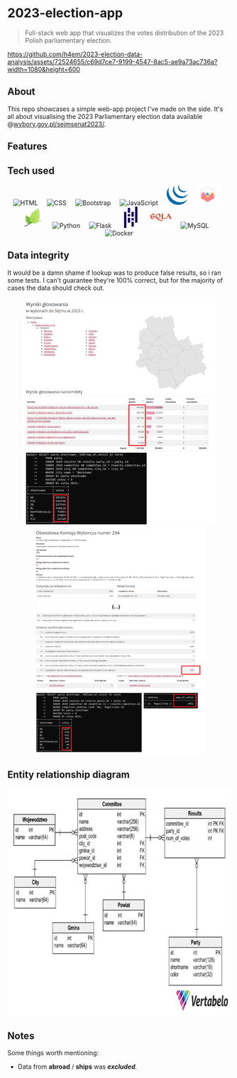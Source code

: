 ﻿# 2023-election-app

> Full-stack web app that visualizes the votes distribution of the 2023 Polish parliamentary election.

https://github.com/h4em/2023-election-data-analysis/assets/72524655/c69d7ce7-9199-4547-8ac5-ae9a73ac736a?width=1080&height=600

## About 
This repo showcases a simple web-app project I've made on the side. It's all about visualising the 2023 Parliamentary election data available @[wybory.gov.pl/sejmsenat2023/](https://wybory.gov.pl/sejmsenat2023/pl/dane_w_arkuszach).

## Features 
<!-- <p>
    image source: https://github.com/marwin1991/profile-technology-icons
    https://simpleicons.org/?q=connector
</p> -->

## Tech used
<p align="center">
  <img src="https://user-images.githubusercontent.com/25181517/192158954-f88b5814-d510-4564-b285-dff7d6400dad.png" alt="HTML" width="48" height="48" style="margin-right: 16px;">
  <img src="https://user-images.githubusercontent.com/25181517/183898674-75a4a1b1-f960-4ea9-abcb-637170a00a75.png" alt="CSS" width="48" height="48" style="margin-right: 16px;">
  <img src="https://user-images.githubusercontent.com/25181517/183898054-b3d693d4-dafb-4808-a509-bab54cf5de34.png" alt="Bootstrap" width="48" height="48" style="margin-right: 16px;">
  <img src="https://user-images.githubusercontent.com/25181517/117447155-6a868a00-af3d-11eb-9cfe-245df15c9f3f.png" alt="JavaScript" width="48" height="48" style="margin-right: 16px;">
  <img src="res\jquery.svg" alt="JavaScript" width="48" height="48" 
  style="margin-right: 16px;">
  <img src="res\chartjs.png" alt="chartjs" width="48" height="48" 
  style="margin-right: 16px;">
  <img src="res\leafletjs.png" alt="leaflet" width="48" height="48" 
  style="margin-right: 16px;">
  <img src="https://user-images.githubusercontent.com/25181517/183423507-c056a6f9-1ba8-4312-a350-19bcbc5a8697.png" alt="Python" width="48" height="48" style="margin-right: 16px;">
  <img src="https://user-images.githubusercontent.com/25181517/183423775-2276e25d-d43d-4e58-890b-edbc88e915f7.png" alt="Flask" width="48" height="48" style="margin-right: 16px;">
  <img src="res\pandas.svg" alt="pandas" width="48" height="48" 
  style="margin-right: 16px;">
  <img src="res\sqlalchemy.svg" alt="sqlalchemy" width="48" height="48" 
  style="margin-right: 16px;">
  <img src="https://user-images.githubusercontent.com/25181517/183896128-ec99105a-ec1a-4d85-b08b-1aa1620b2046.png" alt="MySQL" width="48" height="48" style="margin-right: 16px;">
  <img src="https://user-images.githubusercontent.com/25181517/117207330-263ba280-adf4-11eb-9b97-0ac5b40bc3be.png" alt="Docker" width="48" height="48">  
</p>

## Data integrity
It would be a damn shame if lookup was to produce false results, so i ran some tests. I can't guarantee they're 100% correct, but for the majority of cases the data should check out.
<p align="center">
  <img src="res/res-comp-wwa.png" alt="wwa" height="512px">
  <img src="res/res-comp-sowin.png" alt="sowin" height="512px">
</p>

## Entity relationship diagram
<p align="center">
  <img src="res/entity-relationship-diagram.png" alt="erd" height="512px">
</p>

## Notes
Some things worth mentioning:
- Data from **abroad** / **ships** was ***excluded***.

